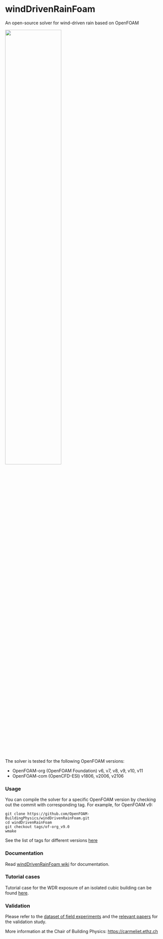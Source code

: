 # windDrivenRainFoam

An open-source solver for wind-driven rain based on OpenFOAM

<img src="https://carmeliet.ethz.ch/research/downloads/winddrivenrainfoam/_jcr_content/par/fullwidthimage_0/image.imageformat.fullwidth.1739434017.png"  width="60%">

The solver is tested for the following OpenFOAM versions:

* OpenFOAM-org (OpenFOAM Foundation) v6, v7, v8, v9, v10, v11
* OpenFOAM-com (OpenCFD-ESI) v1806, v2006, v2106

### Usage

You can compile the solver for a specific OpenFOAM version by checking out the commit with corresponding tag. For example, for OpenFOAM v9:

    git clone https://github.com/OpenFOAM-BuildingPhysics/windDrivenRainFoam.git
    cd windDrivenRainFoam
    git checkout tags/of-org_v9.0
    wmake

See the list of tags for different versions [here](https://github.com/OpenFOAM-BuildingPhysics/windDrivenRainFoam/tags)

### Documentation

Read [windDrivenRainFoam wiki](https://gitlab.ethz.ch/openfoam-cbp/solvers/winddrivenrainfoam/-/wikis/home) for documentation.

### Tutorial cases

Tutorial case for the WDR exposure of an isolated cubic building can be found [here](https://github.com/OpenFOAM-BuildingPhysics/urbanMicroclimateFoam-tutorials).

### Validation

Please refer to the [dataset of field experiments](https://carmeliet.ethz.ch/research/downloads/wind-driven-rain.html) and the [relevant papers](https://carmeliet.ethz.ch/research/downloads/winddrivenrainfoam.html) for the validation study. 

More information at the Chair of Building Physics: https://carmeliet.ethz.ch
